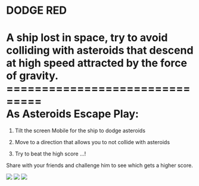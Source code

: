 # DODGE RED

A ship lost in space, try to avoid colliding with asteroids that descend at high speed attracted by the force of gravity.<BR>
===============================<BR>
As Asteroids Escape Play:<BR>
===============================
1. Tilt the screen Mobile for the ship to dodge asteroids <BR>

2. Move to a direction that allows you to not collide with asteroids<BR>

3. Try to beat the high score ...!<BR>

Share with your friends and challenge him to see which gets a higher score.<BR>

<img src="https://spartax.000webhostapp.com/screen1.png"/>

<img src="https://spartax.000webhostapp.com/screen2.png"/>

<img src="https://spartax.000webhostapp.com/screen3.png"/>
